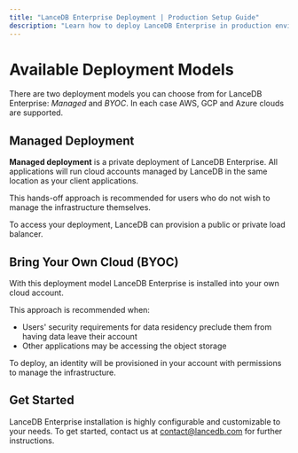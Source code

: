 ```yaml
---
title: "LanceDB Enterprise Deployment | Production Setup Guide"
description: "Learn how to deploy LanceDB Enterprise in production environments. Includes deployment options, configuration, and best practices for enterprise installations."
---
```


# Available Deployment Models

There are two deployment models you can choose from for LanceDB Enterprise: *_Managed_* and *_BYOC_*.
In each case AWS, GCP and Azure clouds are supported.

## Managed Deployment

**Managed deployment** is a private deployment of LanceDB Enterprise.
All applications will run cloud accounts managed by LanceDB in the same location as your client applications.

This hands-off approach is recommended for users who do not wish to manage the infrastructure themselves.

To access your deployment, LanceDB can provision a public or private load balancer. 

## Bring Your Own Cloud (BYOC)

With this deployment model LanceDB Enterprise is installed into your own cloud account.

This approach is recommended when:
- Users' security requirements for data residency preclude them from having data leave their account
- Other applications may be accessing the object storage

To deploy, an identity will be provisioned in your account with permissions to manage the infrastructure.

## Get Started

LanceDB Enterprise installation is highly configurable and customizable to your needs.
To get started, contact us at [contact@lancedb.com](mailto:contact@lancedb.com) for further instructions.
